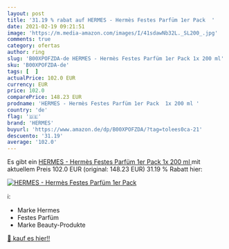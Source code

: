 ```yaml
---
layout: post
title: '31.19 % rabat auf HERMES - Hermès Festes Parfüm 1er Pack  '
date: 2021-02-19 09:21:51
image: 'https://m.media-amazon.com/images/I/41sdawNb32L._SL200_.jpg'
comments: true
category: ofertas
author: ring
slug: 'B00XPOFZDA-de HERMES - Hermès Festes Parfüm 1er Pack 1x 200 ml'
sku: 'B00XPOFZDA-de'
tags: [  ]
actualPrice: 102.0 EUR
currency: EUR
price: 102.0
comparePrice: 148.23 EUR
prodname: 'HERMES - Hermès Festes Parfüm 1er Pack  1x 200 ml '
country: 'de'
flag: '🇩🇪'
brand: 'HERMES'
buyurl: 'https://www.amazon.de/dp/B00XPOFZDA/?tag=tolees0ca-21'
descuento: '31.19'
average: '102.0'
---
```


Es gibt ein [HERMES - Hermès Festes Parfüm 1er Pack  1x 200 ml ](https://www.amazon.de/dp/B00XPOFZDA/?tag=tolees0ca-21) mit aktuellem Preis 102.0 EUR (original: 148.23 EUR) 31.19 % Rabatt hier:

[![HERMES - Hermès Festes Parfüm 1er Pack  ](https://m.media-amazon.com/images/I/41sdawNb32L._SL200_.jpg)](https://www.amazon.de/dp/B00XPOFZDA/?tag=tolees0ca-21)

ℹ️:

- Marke Hermes
- Festes Parfüm
- Marke Beauty-Produkte

[🛒 kauf es hier!!](https://www.amazon.de/dp/B00XPOFZDA/?tag=tolees0ca-21)
